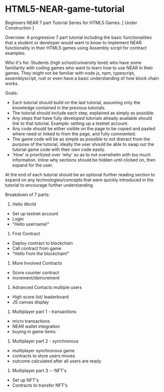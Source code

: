 # HTML5-NEAR-game-tutorial
Beginners NEAR 7 part Tutorial Series for HTML5 Games.  [ Under Construction ]

Overview: A progressive 7 part tutorial including the basic functionalities that a student or developer would want to know to implement NEAR functionality in their HTML5 games using Assembly script for contract examples.

Who it's for: Students (high school/university level) who have some familiarity with coding games who want to learn how to use NEAR in their games. They might not be familiar with node js, npm, typescript, assemblyscript, rust or even have a basic understanding of how block chain works.

Goals:

-   Each tutorial should build on the last tutorial, assuming only the knowledge contained in the previous tutorials.
-   The tutorial should include each step, explained as simply as possible.
-   Any steps that have fully developed tutorials already available should link to that tutorial. Example: setting up a testnet account.
-   Any code should be either visible on the page to be copied and pasted where need or linked to from the page, and fully commented.
-   The game code will be as simple as possible to not distract from the purpose of the tutorial, ideally the user should be able to swap out the tutorial game code with their own code easily.
-   'How' is prioritized over 'why' so as to not overwhelm with too much information. Inline why sections should be hidden until clicked on, then expand for the user.

At the end of each tutorial should be an optional further reading section to expand on any technologies/concepts that were quickly introduced in the tutorial to encourage further understanding.

Breakdown of 7 parts:

1.  Hello World

-   Set up testnet account
-   Login
-   "Hello username!"

1.  First Contract

-   Deploy contract to blockchain
-   Call contract from game
-   "Hello from the blockchain!"

1.  More Involved Contracts

-   Score counter contract
-   increment/deincrement

1.  Advanced Contacts multiple users

-   High score list/ leaderboard
-   JS canvas display

1.  Multiplayer part 1 - transactions

-   micro transactions
-   NEAR wallet integration
-   buying in game items

1.  Multiplayer part 2 - synchronous

-   multiplayer synchronous game
-   contracts to store users moves
-   outcome calculated after all users are ready

1.  Multiplayer part 3 -- NFT's

-   Set up NFT's
-   Contracts to transfer NFT's